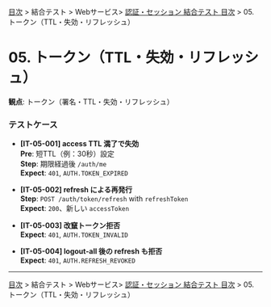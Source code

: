 [目次](../../../目次.md) > 結合テスト > Webサービス> [認証・セッション 結合テスト 目次](目次.md) > 05. トークン（TTL・失効・リフレッシュ）
# 05. トークン（TTL・失効・リフレッシュ）

**観点**: トークン（署名・TTL・失効・リフレッシュ）

### テストケース
- **[IT-05-001] access TTL 満了で失効**  
  **Pre**: 短TTL（例：30秒）設定  
  **Step**: 期限経過後 `/auth/me`  
  **Expect**: `401`, `AUTH.TOKEN_EXPIRED`

- **[IT-05-002] refresh による再発行**  
  **Step**: `POST /auth/token/refresh` with `refreshToken`  
  **Expect**: `200`、新しい `accessToken`

- **[IT-05-003] 改竄トークン拒否**  
  **Expect**: `401`, `AUTH.TOKEN_INVALID`

- **[IT-05-004] logout-all 後の refresh も拒否**  
  **Expect**: `401`, `AUTH.REFRESH_REVOKED`

---
[目次](../../../目次.md) > 結合テスト > Webサービス> [認証・セッション 結合テスト 目次](目次.md) > 05. トークン（TTL・失効・リフレッシュ）